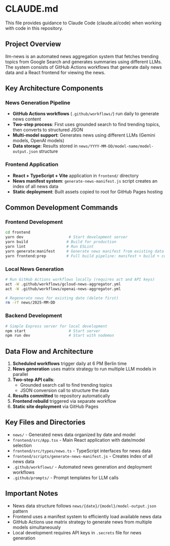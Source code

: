 # CLAUDE.md

This file provides guidance to Claude Code (claude.ai/code) when working with code in this repository.

## Project Overview

llm-news is an automated news aggregation system that fetches trending topics from Google Search and generates summaries using different LLMs. The system consists of GitHub Actions workflows that generate daily news data and a React frontend for viewing the news.

## Key Architecture Components

### News Generation Pipeline
- **GitHub Actions workflows** (`.github/workflows/`) run daily to generate news content
- **Two-step process**: First uses grounded search to find trending topics, then converts to structured JSON
- **Multi-model support**: Generates news using different LLMs (Gemini models, OpenAI models)
- **Data storage**: Results stored in `news/YYYY-MM-DD/model-name/model-output.json` structure

### Frontend Application
- **React + TypeScript + Vite** application in `frontend/` directory
- **News manifest system**: `generate-news-manifest.js` script creates an index of all news data
- **Static deployment**: Built assets copied to root for GitHub Pages hosting

## Common Development Commands

### Frontend Development
```bash
cd frontend
yarn dev                    # Start development server
yarn build                 # Build for production
yarn lint                  # Run ESLint
yarn generate:manifest     # Generate news manifest from existing data
yarn frontend:prep         # Full build pipeline: manifest + build + copy to root
```

### Local News Generation
```bash
# Run GitHub Actions workflows locally (requires act and API keys)
act -W .github/workflows/gcloud-news-aggregator.yml
act -W .github/workflows/openai-news-aggregator.yml

# Regenerate news for existing date (delete first)
rm -rf news/2025-MM-DD
```

### Backend Development
```bash
# Simple Express server for local development
npm start                   # Start server
npm run dev                 # Start with nodemon
```

## Data Flow and Architecture

1. **Scheduled workflows** trigger daily at 6 PM Berlin time
2. **News generation** uses matrix strategy to run multiple LLM models in parallel
3. **Two-step API calls**: 
   - Grounded search call to find trending topics
   - JSON conversion call to structure the data
4. **Results committed** to repository automatically
5. **Frontend rebuild** triggered via separate workflow
6. **Static site deployment** via GitHub Pages

## Key Files and Directories

- `news/` - Generated news data organized by date and model
- `frontend/src/App.tsx` - Main React application with date/model selection
- `frontend/src/types/news.ts` - TypeScript interfaces for news data
- `frontend/scripts/generate-news-manifest.js` - Creates index of all news data
- `.github/workflows/` - Automated news generation and deployment workflows
- `.github/prompts/` - Prompt templates for LLM calls

## Important Notes

- News data structure follows `news/{date}/{model}/model-output.json` pattern
- Frontend uses a manifest system to efficiently load available news data
- GitHub Actions use matrix strategy to generate news from multiple models simultaneously
- Local development requires API keys in `.secrets` file for news generation